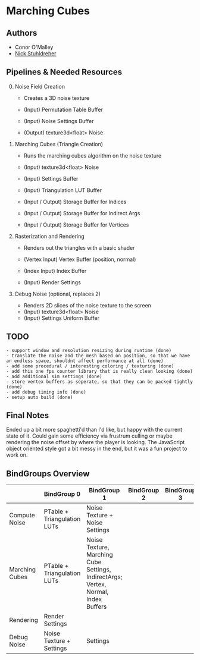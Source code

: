 # Marching Cubes

## Authors
- Conor O'Malley
- [Nick Stuhldreher](https://www.nickst.dev/)


## Pipelines & Needed Resources

0. Noise Field Creation
    - Creates a 3D noise texture

    - (Input) Permutation Table Buffer
    - (Input) Noise Settings Buffer
    - (Output) texture3d\<float> Noise

1. Marching Cubes (Triangle Creation)
    - Runs the marching cubes algorithm on the noise texture

    - (Input) texture3d\<float> Noise
    - (Input) Settings Buffer
    - (Input) Triangulation LUT Buffer
    - (Input / Output) Storage Buffer for Indices
    - (Input / Output) Storage Buffer for Indirect Args
    - (Input / Output) Storage Buffer for Vertices

2. Rasterization and Rendering
    - Renders out the triangles with a basic shader

    - (Vertex Input) Vertex Buffer (position, normal)
    - (Index Input) Index Buffer
    - (Input) Render Settings

12. Debug Noise (optional, replaces 2)
    - Renders 2D slices of the noise texture to the screen
    - (Input) texture3d\<float> Noise
    - (Input) Settings Uniform Buffer



## TODO
```
- support window and resolution resizing during runtime (done)
- translate the noise and the mesh based on position, so that we have an endless space, shouldnt affect performance at all (done)
- add some procedural / interesting coloring / texturing (done)
- add this one fps counter library that is really clean looking (done)
- add additional sim settings (done)
- store vertex buffers as seperate, so that they can be packed tightly (done)
- add debug timing info (done)
- setup auto build (done)
```

## Final Notes
Ended up a bit more spaghetti'd than I'd like, but happy with the current state of it. Could gain some efficiency via frustrum culling or maybe rendering the noise offset by where the player is looking. The JavaScript object oriented style got a bit messy in the end, but it was a fun project to work on.

## BindGroups Overview
|                | BindGroup 0                          | BindGroup 1                                                                 | BindGroup 2  | BindGroup 3 |
|----------------|--------------------------------------|-----------------------------------------------------------------------------|--------------|-------------|
| Compute Noise  | PTable + Triangulation LUTs | Noise Texture + Noise Settings                                               |              |             |
| Marching Cubes | PTable + Triangulation LUTs | Noise Texture, Marching Cube Settings, IndirectArgs; Vertex, Normal, Index Buffers |              |             |
| Rendering      | Render Settings  |                                                                             |              |             |
| Debug Noise    | Noise Texture + Settings  |  Settings                                                              |              |             |